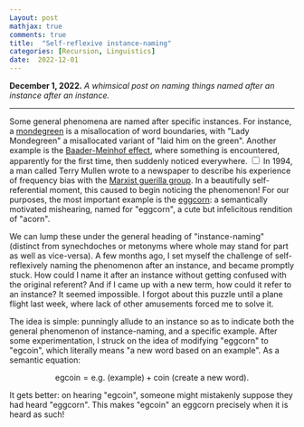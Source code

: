 ```yaml
---
Layout: post
mathjax: true
comments: true
title:  "Self-reflexive instance-naming"
categories: [Recursion, Linguistics]
date:  2022-12-01
---
```


**December 1, 2022.** *A whimsical post on naming things named after an instance after an instance.*

---

Some general phenomena are named after specific instances.
For instance, a [mondegreen](https://en.wikipedia.org/wiki/Mondegreen)
is a misallocation of word boundaries, with "Lady Mondegreen" a
misallocated variant of "laid him on the green".
Another example is the
[Baader-Meinhof effect](https://en.wikipedia.org/wiki/Frequency_illusion),
where something is encountered, apparently for the first time, then suddenly noticed everywhere.<label for="sn-1"
       class="margin-toggle sidenote-number">
</label>
<input type="checkbox"
       id="sn-1"
       class="margin-toggle"/>
	   <span class="sidenote">
	  In 1994, a man called Terry Mullen
wrote to a newspaper to describe his experience of frequency bias with the
[Marxist guerilla group](https://en.wikipedia.org/wiki/Red_Army_Faction). In
a beautifully self-referential moment, this
caused to begin noticing the phenomenon!</span>
For our purposes, the most important example is the
[eggcorn](https://en.wikipedia.org/wiki/Eggcorn): a semantically
motivated mishearing, named for "eggcorn", a cute but infelicitous
rendition of "acorn".

We can lump these under the general heading of "instance-naming"
(distinct from synechdoches or metonyms where whole may stand for part
as well as vice-versa). A few months ago, I set myself
the challenge of self-reflexively naming the phenomenon after an instance, and became
promptly stuck. How could I name it after an instance without getting
confused with the original referent? And if I came up with a new term,
how could it refer to an instance? It seemed impossible. I forgot about this
puzzle until a plane flight last week, where lack of
other amusements forced me to solve it.

The idea is simple: punningly allude to an instance so as to indicate both the
general phenomenon of instance-naming, and a specific example. After
some experimentation, I struck on the idea of modifying "eggcorn" to
"egcoin", which literally means "a new word based on an
example". As a semantic equation:

$$
\text{egcoin} = \text{e.g. (example)} + \text{coin (create a new word)}.
$$

It gets better: on hearing
"egcoin", someone might mistakenly suppose they had heard "eggcorn".
This makes "egcoin" an eggcorn precisely when it is heard as such!
